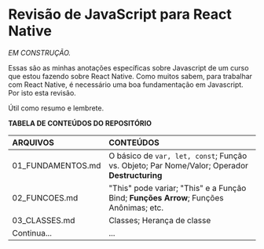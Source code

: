 # Revisão de JavaScript para React Native


*EM CONSTRUÇÃO.*

Essas são as minhas anotações específicas sobre Javascript de um curso que estou fazendo sobre React Native. Como muitos sabem, para trabalhar com React Native, é necessário uma boa fundamentação em Javascript. Por isto esta revisão.

Útil como resumo e lembrete.

**TABELA DE CONTEÚDOS DO REPOSITÓRIO**

ARQUIVOS | CONTEÚDOS
:-------- | :----------
01_FUNDAMENTOS.md | O básico de ```var, let, const```; Função vs. Objeto; Par Nome/Valor; Operador **Destructuring**
02_FUNCOES.md | "This" pode variar; "This" e a Função Bind; **Funções Arrow**; Funções Anônimas; etc.
03_CLASSES.md | Classes; Herança de classe
Continua... | ...


